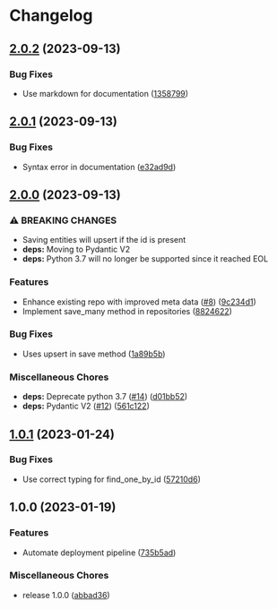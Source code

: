 # Changelog

## [2.0.2](https://github.com/jefersondaniel/pydantic-mongo/compare/v2.0.1...v2.0.2) (2023-09-13)


### Bug Fixes

* Use markdown for documentation ([1358799](https://github.com/jefersondaniel/pydantic-mongo/commit/1358799567cbb0473d588477b8b85405ae068246))

## [2.0.1](https://github.com/jefersondaniel/pydantic-mongo/compare/v2.0.0...v2.0.1) (2023-09-13)


### Bug Fixes

* Syntax error in documentation ([e32ad9d](https://github.com/jefersondaniel/pydantic-mongo/commit/e32ad9d8552160132929110be3b0227ff16afc97))

## [2.0.0](https://github.com/jefersondaniel/pydantic-mongo/compare/v1.0.1...v2.0.0) (2023-09-13)


### ⚠ BREAKING CHANGES

* Saving entities will upsert if the id is present
* **deps:** Moving to Pydantic V2
* **deps:** Python 3.7 will no longer be supported since it reached EOL

### Features

* Enhance existing repo with improved meta data ([#8](https://github.com/jefersondaniel/pydantic-mongo/issues/8)) ([9c234d1](https://github.com/jefersondaniel/pydantic-mongo/commit/9c234d1fee8006bd846621840ed8d1851b2ac00d))
* Implement save_many method in repositories ([8824622](https://github.com/jefersondaniel/pydantic-mongo/commit/8824622407d043905e76fae8107e172f91a919a2))


### Bug Fixes

* Uses upsert in save method ([1a89b5b](https://github.com/jefersondaniel/pydantic-mongo/commit/1a89b5b0bf8f64069b783818254893751991634b))


### Miscellaneous Chores

* **deps:** Deprecate python 3.7 ([#14](https://github.com/jefersondaniel/pydantic-mongo/issues/14)) ([d01bb52](https://github.com/jefersondaniel/pydantic-mongo/commit/d01bb521d2fcafc508662ad5605e94010d402a35))
* **deps:** Pydantic V2  ([#12](https://github.com/jefersondaniel/pydantic-mongo/issues/12)) ([561c122](https://github.com/jefersondaniel/pydantic-mongo/commit/561c12277f1771bdaef52d4a1ef66ea9c6721326))

## [1.0.1](https://github.com/jefersondaniel/pydantic-mongo/compare/v1.0.0...v1.0.1) (2023-01-24)


### Bug Fixes

* Use correct typing for find_one_by_id ([57210d6](https://github.com/jefersondaniel/pydantic-mongo/commit/57210d6a415ad79aec7e7c277f449f819da9b7e9))

## 1.0.0 (2023-01-19)


### Features

* Automate deployment pipeline ([735b5ad](https://github.com/jefersondaniel/pydantic-mongo/commit/735b5ad343237d16260279d9bf18d72d77c71250))


### Miscellaneous Chores

* release 1.0.0 ([abbad36](https://github.com/jefersondaniel/pydantic-mongo/commit/abbad36ce9ba083bb4d6c05090a8b833d8bb4e07))
